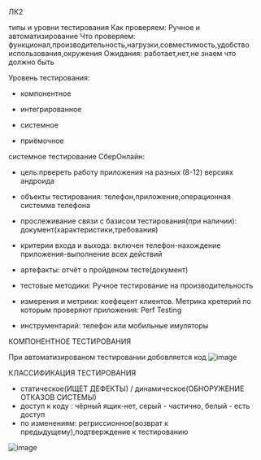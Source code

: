 ЛК2

типы и уровни тестирования
Как проверяем: Ручное и автоматизирование
Что проверяем: функционал,производительность,нагрузки,совместимость,удобство использования,окружения
Ожидания: работает,нет,не знаем что должно быть

Уровень тестирования:

- компонентное

- интегрированное

- системное

- приёмочное

системное тестирование СберОнлайн:

- цель:првереть работу приложения на разных (8-12) версиях андроида

- объекты тестирования: телефон,приложение,операционная системма телефона

- прослеживание связи с базисом тестирования(при наличии): документ(характеристики,требования)

- критерии входа и выхода: включен телефон-нахождение приложения-выполнение всех действий

- артефакты: отчёт о пройденом тесте(документ)

- тестовые методики: Ручное тестирование на производительность

- измерения и метрики: коефецент клиентов. Метрика кретерий по которым проверяют приложения: Perf Testing

- инструментарий: телефон или мобильные имуляторы

КОМПОНЕНТНОЕ ТЕСТИРОВАНИЯ

При автоматизированом тестировании добовляется код 
![image](https://user-images.githubusercontent.com/97594244/215056949-a3a2ef82-307a-4b59-bfce-5765a862be54.png)

КЛАССИФИКАЦИЯ ТЕСТИРОВАНИЯ
- статическое(ИЩЕТ ДЕФЕКТЫ) / динамическое(ОБНОРУЖЕНИЕ ОТКАЗОВ СИСТЕМЫ)
- доступ к коду : чёрный ящик-нет, серый - частично, белый - есть доступ
- по изменениям: регриссионное(возврат к предыдущему),подтверждение к тестированию

![image](https://user-images.githubusercontent.com/97594244/215058293-e341aef3-a5fe-4ed4-99b4-85bd54f4d884.png)





